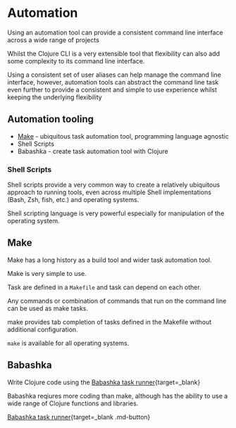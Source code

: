 # Automation

Using an automation tool can provide a consistent command line interface across a wide range of projects

Whilst the Clojure CLI is a very extensible tool that flexibility can also add some complexity to its command line interface.

Using a consistent set of user aliases can help manage the command line interface, however, automation tools can abstract the command line task even further to provide a consistent and simple to use experience whilst keeping the underlying flexibility

## Automation tooling

* [Make](make.md) - ubiquitous task automation tool, programming language agnostic
* Shell Scripts
* Babashka - create task automation tool with Clojure


### Shell Scripts

Shell scripts provide a very common way to create a relatively ubiquitous approach to running tools, even across multiple Shell implementations (Bash, Zsh, fish, etc.) and operating systems.

Shell scripting language is very powerful especially for manipulation of the operating system.


## Make

Make has a long history as a build tool and wider task automation tool.

Make is very simple to use.

Task are defined in a `Makefile` and task can depend on each other.

Any commands or combination of commands that run on the command line can be used as make tasks.

make provides tab completion of tasks defined in the Makefile without additional configuration.

`make` is available for all operating systems.


## Babashka

Write Clojure code using the [Babashka task runner](https://book.babashka.org/#tasks){target=_blank}

Babashka reqiures more coding than make, although has the ability to use a wide range of Clojure functions and libraries.

[Babashka task runner](https://book.babashka.org/#tasks){target=_blank .md-button}
